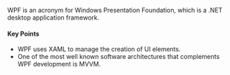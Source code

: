 WPF is an acronym for Windows Presentation Foundation, which is a .NET desktop application framework. 

#### Key Points
- WPF uses XAML to manage the creation of UI elements. 
- One of the most well known software architectures that complements WPF development is MVVM.